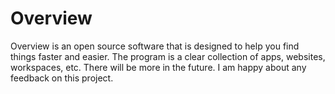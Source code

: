 # Overview
Overview is an open source software that is designed to help you find things faster and easier. The program is a clear collection of apps, websites, workspaces, etc. There will be more in the future. I am happy about any feedback on this project.
